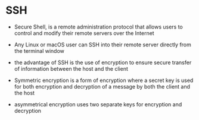 # SSH

- Secure Shell, is a remote administration protocol that allows users to control and modify their remote servers over the Internet

- Any Linux or macOS user can SSH into their remote server directly from the terminal window

- the advantage of SSH is the use of encryption to ensure secure transfer of information between the host and the client

- Symmetric encryption is a form of encryption where a secret key is used for both encryption and decryption of a message by both the client and the host

- asymmetrical encryption uses two separate keys for encryption and decryption